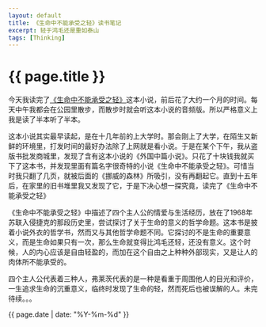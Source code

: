 ```yaml
---
layout: default
title: 《生命中不能承受之轻》读书笔记
excerpt: 轻于鸿毛还是重如泰山
tags: [Thinking]
---
```

{{ page.title }}
================

今天我读完了[《生命中不能承受之轻》](https://book.douban.com/subject/1433377/)这本小说，前后花了大约一个月的时间。每天中午我都会在公园里散步，而散步时就会听这本小说的音频版。所以严格意义上我是读了半本听了半本。

这本小说其实最早读起，是在十几年前的上大学时。那会刚上了大学，在陌生又新鲜的环境里，打发时间的最好办法除了上网就是看小说。于是在某个下午，我从盗版书批发商城里，发现了含有这本小说的《外国中篇小说》。只花了十块钱我就买下了这本书，并发现里面有篇名字很奇特的小说《生命中不能承受之轻》。可惜当时我只翻了几页，就被后面的《挪威的森林》所吸引，没有再翻起它。直到十五年后，在家里的旧书堆里我又发现了它，于是下决心想一探究竟，读完了《生命中不能承受之轻》

《生命中不能承受之轻》中描述了四个主人公的情爱与生活经历，放在了1968年苏联入侵捷克的那段历史里，尝试探讨了关于生命的意义的哲学命题。这本书是披着小说外衣的哲学书，然而又与其他哲学命题不同。它探讨的不是生命的重要意义，而是生命如果只有一次，那么生命就变得比鸿毛还轻，还没有意义。这个时候，人的内心应该是自由轻盈的，而加在这个自由之上种种外部现实，又是让人的肉体所不能承受的。

四个主人公代表着三种人，弗莱茨代表的是一种是看重于周围他人的目光和评价，一生追求生命的沉重意义，临终时发现了生命的轻，然而死后也被误解的人。未完待续。。。

{{ page.date | date: "%Y-%m-%d" }}
